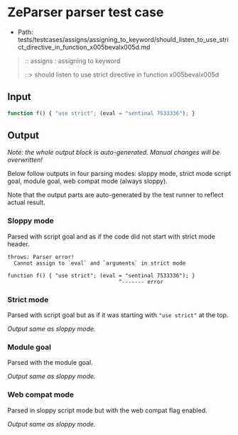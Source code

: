 # ZeParser parser test case

- Path: tests/testcases/assigns/assigning_to_keyword/should_listen_to_use_strict_directive_in_function_x005bevalx005d.md

> :: assigns : assigning to keyword
>
> ::> should listen to use strict directive in function x005bevalx005d

## Input

`````js
function f() { "use strict"; (eval = "sentinal 7533336"); }
`````

## Output

_Note: the whole output block is auto-generated. Manual changes will be overwritten!_

Below follow outputs in four parsing modes: sloppy mode, strict mode script goal, module goal, web compat mode (always sloppy).

Note that the output parts are auto-generated by the test runner to reflect actual result.

### Sloppy mode

Parsed with script goal and as if the code did not start with strict mode header.

`````
throws: Parser error!
  Cannot assign to `eval` and `arguments` in strict mode

function f() { "use strict"; (eval = "sentinal 7533336"); }
                                   ^------- error
`````

### Strict mode

Parsed with script goal but as if it was starting with `"use strict"` at the top.

_Output same as sloppy mode._

### Module goal

Parsed with the module goal.

_Output same as sloppy mode._

### Web compat mode

Parsed in sloppy script mode but with the web compat flag enabled.

_Output same as sloppy mode._
